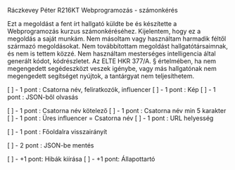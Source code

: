 Ráczkevey Péter
R216KT
Webprogramozás - számonkérés

Ezt a megoldást a fent írt hallgató küldte be és készítette a Webprogramozás kurzus számonkéréséhez.
Kijelentem, hogy ez a megoldás a saját munkám. Nem másoltam vagy használtam harmadik féltől 
származó megoldásokat. Nem továbbítottam megoldást hallgatótársaimnak, és nem is tettem közzé. 
Nem használtam mesterséges intelligencia által generált kódot, kódrészletet.
Az ELTE HKR 377/A. § értelmében, ha nem megengedett segédeszközt veszek igénybe,
vagy más hallgatónak nem megengedett segítséget nyújtok, a tantárgyat nem teljesíthetem.

[ ] - 1 pont : Csatorna név, feliratkozók, influencer
[ ] - 1 pont : Kép
[ ] - 1 pont : JSON-ből olvasás

[ ] - 1 pont : Csatorna név kötelező
[ ] - 1 pont : Csatorna név min 5 karakter
[ ] - 1 pont : Üres influencer = Csatorna név
[ ] - 1 pont : URL helyesség

[ ] - 1 pont : Főoldalra visszairányít

[ ] - 2 pont : JSON-be mentés

[ ] - +1 pont: Hibák kiírása
[ ] - +1 pont: Állapottartó